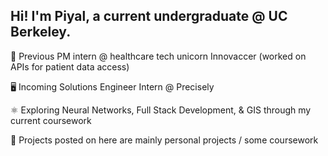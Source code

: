 ## Hi! I'm Piyal, a current undergraduate @ UC Berkeley. 

🧪 Previous PM intern @ healthcare tech unicorn Innovaccer (worked on APIs for patient data access)

🖥️ Incoming Solutions Engineer Intern @ Precisely

⚛️ Exploring Neural Networks, Full Stack Development, & GIS through my current coursework

📓 Projects posted on here are mainly personal projects / some coursework 
